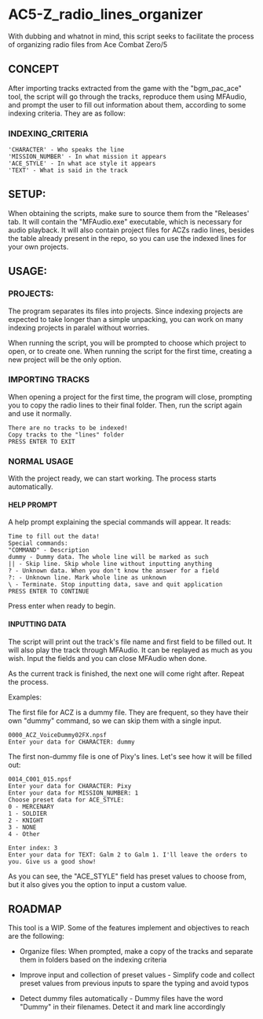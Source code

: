 # AC5-Z_radio_lines_organizer
With dubbing and whatnot in mind, this script seeks to facilitate the process of organizing radio files from Ace Combat Zero/5

## CONCEPT
After importing tracks extracted from the game with the "bgm_pac_ace" tool, the script will go through the tracks, reproduce them using MFAudio, and prompt the user to fill out information about them, according to some indexing criteria. They are as follow:

### INDEXING_CRITERIA 
    'CHARACTER' - Who speaks the line
    'MISSION_NUMBER' - In what mission it appears
    'ACE_STYLE' - In what ace style it appears
    'TEXT' - What is said in the track


## SETUP:
When obtaining the scripts, make sure to source them from the "Releases' tab. It will contain the "MFAudio.exe" executable, which is necessary for audio playback. It will also contain project files for ACZs radio lines, besides the table already present in the repo, so you can use the indexed lines for your own projects.

## USAGE:
### PROJECTS:
The program separates its files into projects. Since indexing projects are expected to take longer than a simple unpacking, you can work on many indexing projects in paralel without worries.

When running the script, you will be prompted to choose which project to open, or to create one. When running the script for the first time, creating a new project will be the only option.

### IMPORTING TRACKS
When opening a project for the first time, the program will close, prompting you to copy the radio lines to their final folder. Then, run the script again and use it normally.

    There are no tracks to be indexed!
    Copy tracks to the "lines" folder
    PRESS ENTER TO EXIT

### NORMAL USAGE
With the project ready, we can start working. The process starts automatically.

#### HELP PROMPT
A help prompt explaining the special commands will appear. It reads:

    Time to fill out the data!
    Special commands:
    "COMMAND" - Description
    dummy - Dummy data. The whole line will be marked as such
    || - Skip line. Skip whole line without inputting anything
    ? - Unknown data. When you don't know the answer for a field
    ?: - Unknown line. Mark whole line as unknown
    \ - Terminate. Stop inputting data, save and quit application
    PRESS ENTER TO CONTINUE

Press enter when ready to begin.

#### INPUTTING DATA
The script will print out the track's file name and first field to be filled out. It will also play the track through MFAudio. It can be replayed as much as you wish. Input the fields and you can close MFAudio when done.

As the current track is finished, the next one will come right after. Repeat the process.

Examples:

The first file for ACZ is a dummy file. They are frequent, so they have their own "dummy" command, so we can skip them with a single input.

    0000_ACZ_VoiceDummy02FX.npsf
    Enter your data for CHARACTER: dummy

The first non-dummy file is one of Pixy's lines. Let's see how it will be filled out:

    0014_C001_015.npsf
    Enter your data for CHARACTER: Pixy
    Enter your data for MISSION_NUMBER: 1
    Choose preset data for ACE_STYLE: 
    0 - MERCENARY
    1 - SOLDIER
    2 - KNIGHT
    3 - NONE
    4 - Other

    Enter index: 3
    Enter your data for TEXT: Galm 2 to Galm 1. I'll leave the orders to you. Give us a good show!

As you can see, the "ACE_STYLE" field has preset values to choose from, but it also gives you the option to input a custom value.



## ROADMAP
This tool is a WIP. Some of the features implement and objectives to reach are the following:

- Organize files: When prompted, make a copy of the tracks and separate them in folders based on the indexing criteria

- Improve input and collection of preset values - Simplify code and collect preset values from previous inputs to spare the typing and avoid typos

- Detect dummy files automatically - Dummy files have the word "Dummy" in their filenames. Detect it and mark line accordingly
